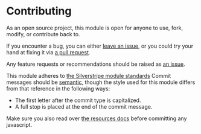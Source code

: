 # Contributing

As an open source project, this module is open for anyone to use, fork, modify, or contribute back to.

If you encounter a bug, you can either
[leave an issue](https://github.com/guysartorelli/silverstripe-composable-validators/issues), or you could
try your hand at fixing it via [a pull request](https://github.com/guysartorelli/silverstripe-composable-validators/pulls).

Any feature requests or recommendations should be raised as [an issue](https://github.com/guysartorelli/silverstripe-composable-validators/issues).

This module adheres to [the Silverstripe module standards](https://docs.silverstripe.org/en/developer_guides/extending/modules/#module-standard)
Commit messages should be [semantic](https://seesparkbox.com/foundry/semantic_commit_messages), though the style used for this module differs from that reference in the following ways:

- The first letter after the commit type is capitalized.
- A full stop is placed at the end of the commit message.

Make sure you also read over [the resources docs](docs/en/00-resources.md) before committing any javascript.
